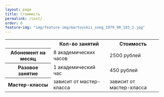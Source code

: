 ```yaml
---
layout: page
title: Стоимость
permalink: /cost/
order: 6
feature-img: "img/feature-img/martovskii_sneg_1979_90_103_2.jpg"
---
```

<table class="gray-table"> 
	<tr>
		<th></th>
		<th>Кол-во занятий</th>
		<th>Стоимость</th>
	</tr>
	<tr>
		<th>Абонемент на месяц</th>
		<td>8 академических часов</td>
		<td>2500 рублей</td>
	</tr>
	<tr class="even">
		<th>Разовое занятие</th>
		<td>1 академический час</td>
		<td>450 рублей</td>
	</tr>
	<tr>
		<th>Мастер-классы</th>
		<td>зависит от мастер-класса</td>
		<td>зависит от мастер-класса</td>
	</tr>
</table>
